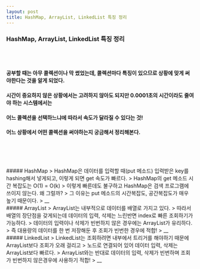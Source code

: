 ```yaml
---
layout: post
title: HashMap, ArrayList, LinkedList 특징 정리
---
```

### HashMap, ArrayList, LinkedList 특징 정리
<br><br>

#### 공부할 때는 아무 콜렉션이나 막 썼었는데, 콜렉션마다 특징이 있으므로 상황에 맞게 써야한다는 것을 알게 되었다.
#### 시간이 중요하지 않은 상황에서는 고려하지 않아도 되지만 0.0001초의 시간이라도 줄여야 하는 시스템에서는
#### 어느 콜렉션을 선택하느냐에 따라서 속도가 달라질 수 있다는 것!
#### 어느 상황에서 어떤 콜렉션을 써야하는지 궁금해서 정리해본다.
<br><br>

<br>
##### HashMap
> HashMap은 데이터를 입력할 때(put 메소드) 입력받은 key를 hashing해서 넣게되고, 이렇게 되면 get 속도가 빠르다.
> HashMap의 get 메소드 시간 복잡도는 O(1) = O(k)
> 이렇게 빠른데도 불구하고 HashMap은 검색 프로그램에 쓰이지 않는다. 왜 그럴까?
> 그 이유는 put 메소드의 시간복잡도, 공간복잡도가 매우 높기 때문이다.
> __
<br>
##### ArrayList
> ArrayList는 내부적으로 데이터를 배열로 가지고 있다.
> 따라서 배열의 장단점을 갖게되는데 데이터의 입력, 삭제는 느린반면 index로 빠른 조회하기가 가능하다.
> 데이터의 입력이나 삭제가 빈번하지 않은 경우에는 ArrayList가 유리하다. 
> 즉 대용량의 데이터를 한 번 저장해둔 후 조회가 빈번한 경우에 적합!
> __
<br>
##### LinkedList
> LinkedList는 조회하려면 내부에서 트리거를 해야하기 때문에 ArrayList보다 조회가 오래 걸리고
> 노드로 연결되어 있어 데이터 입력, 삭제는 ArrayList보다 빠르다.
> ArrayList와는 반대로 데이터의 입력, 삭제가 빈번하며 조회가 빈번하지 않은경우에 사용하기 적합!
> __
<br><br>
